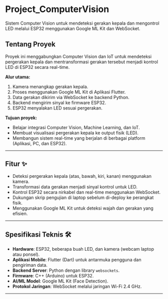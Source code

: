 # Project_ComputerVision
Sistem Computer Vision untuk mendeteksi gerakan kepala dan mengontrol LED melalui ESP32 menggunakan Google ML Kit dan WebSocket.

## Tentang Proyek
Proyek ini menggabungkan Computer Vision dan IoT untuk mendeteksi pergerakan kepala dan mentransformasi gerakan tersebut menjadi kontrol LED di ESP32 secara real-time.

**Alur utama:**
1.  Kamera menangkap gerakan kepala.
2.  Proses menggunakan Google ML Kit di Aplikasi Flutter.
3.  Data gerakan dikirim via WebSocket ke backend Python.
4.  Backend mengirim sinyal ke firmware ESP32.
5.  ESP32 menyalakan LED sesuai pergerakan.

**Tujuan proyek:**
* Belajar integrasi Computer Vision, Machine Learning, dan IoT.
* Membuat visualisasi pergerakan kepala ke output fisik (LED).
* Membangun sistem real-time yang berjalan di berbagai platform (Aplikasi, PC, dan ESP32).

---

## Fitur ✨
- Deteksi pergerakan kepala (atas, bawah, kiri, kanan) menggunakan kamera.
- Transformasi data gerakan menjadi sinyal kontrol untuk LED.
- Kontrol ESP32 secara nirkabel dan real-time menggunakan WebSocket.
- Dukungan skrip pengujian di laptop sebelum di-deploy ke perangkat fisik.
- Menggunakan Google ML Kit untuk deteksi wajah dan gerakan yang efisien.

---

## Spesifikasi Teknis 🛠️
* **Hardware**: ESP32, beberapa buah LED, dan kamera (webcam laptop atau ponsel).
* **Aplikasi Mobile**: Flutter (Dart) untuk antarmuka pengguna dan pengiriman data.
* **Backend Server**: Python dengan library `websockets`.
* **Firmware**: C++ (Arduino) untuk ESP32.
* **AI/ML Model**: Google ML Kit (Face Detection).
* **Protokol Jaringan**: WebSocket melalui jaringan Wi-Fi 2.4 GHz.

---



